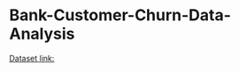 # Bank-Customer-Churn-Data-Analysis

[Dataset link:](https://www.kaggle.com/competitions/bank-marketing-uci/overview)
